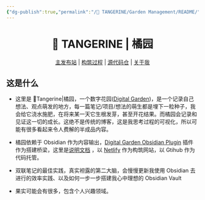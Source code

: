 ```yaml
---
{"dg-publish":true,"permalink":"/🍊 TANGERINE/Garden Management/README/","noteIcon":"signpost","created":"2024-11-02T20:45:44.795+08:00","updated":"2024-11-05T23:44:41.869+08:00"}
---
```


<h1 align="center">🍊 TANGERINE | 橘园</h1>

<p align="center">
	<a href="https://ccdg.netlify.app/">主发布站</a> |
	<a href="https://ccdg.netlify.app/%F0%9F%8D%8A%20tangerine/garden%20management/construction%20process/">构筑过程</a> |
	<a href="https://github.com/1123671480/Cheng-s-DigitalGarden">源代码仓</a> |
	<a href="https://ccdg.netlify.app/%F0%9F%8D%8A%20tangerine/person/about%20me/">关于我</a>
</p>

## 这是什么

- 这里是 🍊Tangerine|橘园，一个数字花园([Digital Garden](app://obsidian.md/Digital%20Garden))，是一个记录自己想法、观点萌发的地方，每一篇笔记/项目/想法的萌生都是埋下一粒种子，我会给它浇水施肥，在将来某一天它生根发芽，甚至开花结果。而橘园会记录和见证这一切的成长。这绝不是传统的博客，这是我思考过程的可视化，所以可能有很多看起来令人费解的半成品内容。
- 橘园依赖于 Obsidian 作为内容输出，[Digital Garden Obsidian Plugin](https://github.com/oleeskild/Obsidian-Digital-Garden) 插件作为搭建桥梁，这里是[说明文档](https://dg-docs.ole.dev/) ，以 [Netlify](https://app.netlify.com/) 作为构筑网站，以 Gtihub 作为代码托管。

- 双联笔记的最佳实践，真实袒露的第二大脑，会慢慢更新我使用 Obsidian 去进行的效率实践、以及如何一步一步搭建我心中理想的 Obsidian Vault
- 果实可能会有很多，包含个人兴趣领域。